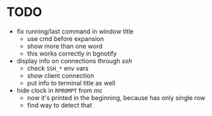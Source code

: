 TODO
====
+ fix running/last command in window title
    - use cmd before expansion
    - show more than one word
    - this works correctly in bgnotify
+ display info on connections through *ssh*
    - check `SSH_*` env vars
    - show client connection
    - put info to terminal title as well
+ hide clock in `RPROMPT` from *mc*
    - now it's printed in the beginning,
    because has only single row
    - find way to detect that
